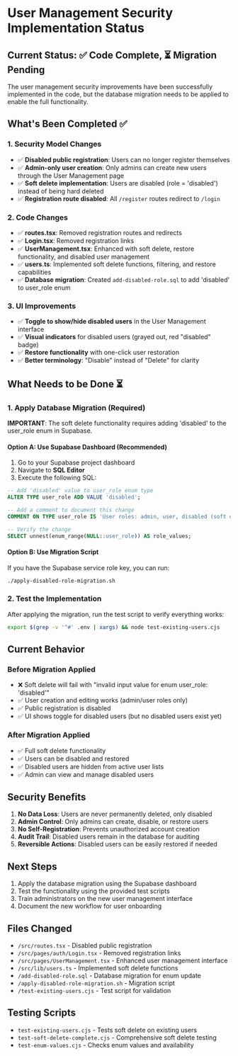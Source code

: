 # User Management Security Implementation Status

## Current Status: ✅ Code Complete, ⏳ Migration Pending

The user management security improvements have been successfully implemented in the code, but the database migration needs to be applied to enable the full functionality.

## What's Been Completed ✅

### 1. Security Model Changes
- ✅ **Disabled public registration**: Users can no longer register themselves
- ✅ **Admin-only user creation**: Only admins can create new users through the User Management page
- ✅ **Soft delete implementation**: Users are disabled (role = 'disabled') instead of being hard deleted
- ✅ **Registration route disabled**: All `/register` routes redirect to `/login`

### 2. Code Changes
- ✅ **routes.tsx**: Removed registration routes and redirects
- ✅ **Login.tsx**: Removed registration links
- ✅ **UserManagement.tsx**: Enhanced with soft delete, restore functionality, and disabled user management
- ✅ **users.ts**: Implemented soft delete functions, filtering, and restore capabilities
- ✅ **Database migration**: Created `add-disabled-role.sql` to add 'disabled' to user_role enum

### 3. UI Improvements
- ✅ **Toggle to show/hide disabled users** in the User Management interface
- ✅ **Visual indicators** for disabled users (grayed out, red "disabled" badge)
- ✅ **Restore functionality** with one-click user restoration
- ✅ **Better terminology**: "Disable" instead of "Delete" for clarity

## What Needs to be Done ⏳

### 1. Apply Database Migration (Required)

**IMPORTANT**: The soft delete functionality requires adding 'disabled' to the user_role enum in Supabase.

#### Option A: Use Supabase Dashboard (Recommended)
1. Go to your Supabase project dashboard
2. Navigate to **SQL Editor**
3. Execute the following SQL:

```sql
-- Add 'disabled' value to user_role enum type
ALTER TYPE user_role ADD VALUE 'disabled';

-- Add a comment to document this change
COMMENT ON TYPE user_role IS 'User roles: admin, user, disabled (soft deleted)';

-- Verify the change
SELECT unnest(enum_range(NULL::user_role)) AS role_values;
```

#### Option B: Use Migration Script
If you have the Supabase service role key, you can run:
```bash
./apply-disabled-role-migration.sh
```

### 2. Test the Implementation

After applying the migration, run the test script to verify everything works:

```bash
export $(grep -v '^#' .env | xargs) && node test-existing-users.cjs
```

## Current Behavior

### Before Migration Applied
- ❌ Soft delete will fail with "invalid input value for enum user_role: 'disabled'"
- ✅ User creation and editing works (admin/user roles only)
- ✅ Public registration is disabled
- ✅ UI shows toggle for disabled users (but no disabled users exist yet)

### After Migration Applied
- ✅ Full soft delete functionality
- ✅ Users can be disabled and restored
- ✅ Disabled users are hidden from active user lists
- ✅ Admin can view and manage disabled users

## Security Benefits

1. **No Data Loss**: Users are never permanently deleted, only disabled
2. **Admin Control**: Only admins can create, disable, or restore users
3. **No Self-Registration**: Prevents unauthorized account creation
4. **Audit Trail**: Disabled users remain in the database for auditing
5. **Reversible Actions**: Disabled users can be easily restored if needed

## Next Steps

1. Apply the database migration using the Supabase dashboard
2. Test the functionality using the provided test scripts
3. Train administrators on the new user management interface
4. Document the new workflow for user onboarding

## Files Changed

- `/src/routes.tsx` - Disabled public registration
- `/src/pages/auth/Login.tsx` - Removed registration links  
- `/src/pages/UserManagement.tsx` - Enhanced user management interface
- `/src/lib/users.ts` - Implemented soft delete functions
- `/add-disabled-role.sql` - Database migration for enum update
- `/apply-disabled-role-migration.sh` - Migration script
- `/test-existing-users.cjs` - Test script for validation

## Testing Scripts

- `test-existing-users.cjs` - Tests soft delete on existing users
- `test-soft-delete-complete.cjs` - Comprehensive soft delete testing
- `test-enum-values.cjs` - Checks enum values and availability
